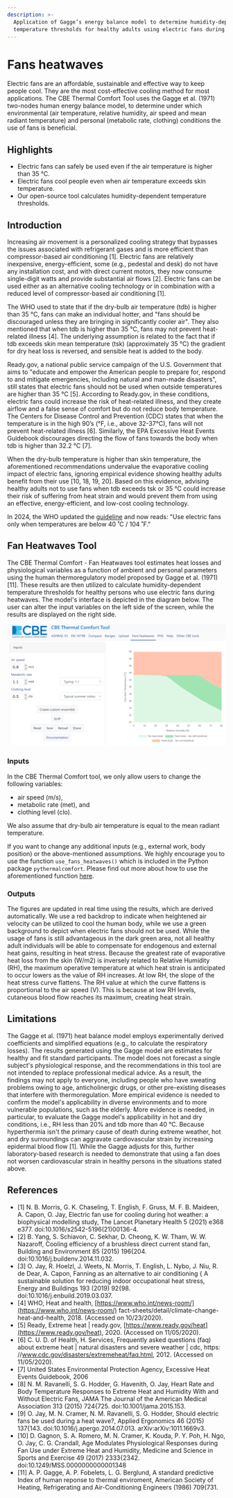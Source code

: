```yaml
---
description: >-
  Application of Gagge’s energy balance model to determine humidity-dependent
  temperature thresholds for healthy adults using electric fans during heatwaves
---
```


# Fans heatwaves

Electric fans are an affordable, sustainable and effective way to keep people cool. They are the most cost-effective cooling method for most applications. The CBE Thermal Comfort Tool uses the Gagge et al. (1971) two-nodes human energy balance model, to determine under which environmental (air temperature, relative humidity, air speed and mean radiant temperature) and personal (metabolic rate, clothing) conditions the use of fans is beneficial.

## Highlights

* Electric fans can safely be used even if the air temperature is higher than 35 °C.
* Electric fans cool people even when air temperature exceeds skin temperature.
* Our open-source tool calculates humidity-dependent temperature thresholds.

## Introduction

Increasing air movement is a personalized cooling strategy that bypasses the issues associated with refrigerant gases and is more efficient than compressor-based air conditioning \[1]. Electric fans are relatively inexpensive, energy-efficient, some (e.g., pedestal and desk) do not have any installation cost, and with direct current motors, they now consume single-digit watts and provide substantial air flows \[2]. Electric fans can be used either as an alternative cooling technology or in combination with a reduced level of compressor-based air conditioning \[1].

The WHO used to state that if the dry-bulb air temperature (tdb) is higher than 35 °C, fans can make an individual hotter, and "fans should be discouraged unless they are bringing in significantly cooler air". They also mentioned that when tdb is higher than 35 °C, fans may not prevent heat-related illness \[4]. The underlying assumption is related to the fact that if tdb exceeds skin mean temperature (tsk) (approximately 35 °C) the gradient for dry heat loss is reversed, and sensible heat is added to the body.&#x20;

Ready.gov, a national public service campaign of the U.S. Government that aims to "educate and empower the American people to prepare for, respond to and mitigate emergencies, including natural and man-made disasters", still states that electric fans should not be used when outside temperatures are higher than 35 °C \[5]. According to Ready.gov, in these conditions, electric fans could increase the risk of heat-related illness, and they create airflow and a false sense of comfort but do not reduce body temperature. The Centers for Disease Control and Prevention (CDC) states that when the temperature is in the high 90’s (°F, i.e., above 32-37°C), fans will not prevent heat-related illness \[6]. Similarly, the EPA Excessive Heat Events Guidebook discourages directing the flow of fans towards the body when tdb is higher than 32.2 °C \[7].

When the dry-bulb temperature is higher than skin temperature, the aforementioned recommendations undervalue the evaporative cooling impact of electric fans, ignoring empirical evidence showing healthy adults benefit from their use \[10, 18, 19, 20]. Based on this evidence, advising healthy adults not to use fans when tdb exceeds tsk or 35 °C could increase their risk of suffering from heat strain and would prevent them from using an effective, energy-efficient, and low-cost cooling technology.

In 2024, the WHO updated the [guideline](https://www.who.int/news-room/fact-sheets/detail/climate-change-heat-and-health) and now reads: "Use electric fans only when temperatures are below 40 ˚C / 104 ˚F."

## Fan Heatwaves Tool

The CBE Thermal Comfort - Fan Heatwaves tool estimates heat losses and physiological variables as a function of ambient and personal parameters using the human thermoregulatory model proposed by Gagge et al. (1971) \[11]. These results are then utilized to calculate humidity-dependent temperature thresholds for healthy persons who use electric fans during heatwaves. The model's interface is depicted in the diagram below. The user can alter the input variables on the left side of the screen, while the results are displayed on the right side.

![solar radiation](../.gitbook/assets/fans-heatwaves.png)

### Inputs

In the CBE Thermal Comfort tool, we only allow users to change the following variables:

* air speed (m/s),
* metabolic rate (met), and
* clothing level (clo).

We also assume that dry-bulb air temperature is equal to the mean radiant temperature.

If you want to change any additional inputs (e.g., external work, body position) or the above-mentioned assumptions. We highly encourage you to use the function `use_fans_heatwaves()` which is included in the Python package `pythermalcomfort`. Please find out more about how to use the aforementioned function [here](https://pythermalcomfort.readthedocs.io/en/latest/reference/pythermalcomfort.html#use-fans-during-heatwaves).

### Outputs

The figures are updated in real time using the results, which are derived automatically. We use a red backdrop to indicate when heightened air velocity can be utilized to cool the human body, while we use a green background to depict when electric fans should not be used. While the usage of fans is still advantageous in the dark green area, not all healthy adult individuals will be able to compensate for endogenous and external heat gains, resulting in heat stress. Because the greatest rate of evaporative heat loss from the skin (W/m2) is inversely related to Relative Humidity (RH), the maximum operative temperature at which heat strain is anticipated to occur lowers as the value of RH increases. At low RH, the slope of the heat stress curve flattens. The RH value at which the curve flattens is proportional to the air speed (V). This is because at low RH levels, cutaneous blood flow reaches its maximum, creating heat strain.

## Limitations

The Gagge et al. (1971) heat balance model employs experimentally derived coefficients and simplified equations (e.g., to calculate the respiratory losses). The results generated using the Gagge model are estimates for healthy and fit standard participants. The model does not forecast a single subject's physiological response, and the recommendations in this tool are not intended to replace professional medical advice. As a result, the findings may not apply to everyone, including people who have sweating problems owing to age, anticholinergic drugs, or other pre-existing diseases that interfere with thermoregulation. More empirical evidence is needed to confirm the model's applicability in diverse environments and to more vulnerable populations, such as the elderly. More evidence is needed, in particular, to evaluate the Gagge model's applicability in hot and dry conditions, i.e., RH less than 20% and tdb more than 40 °C. Because hyperthermia isn't the primary cause of death during extreme weather, hot and dry surroundings can aggravate cardiovascular strain by increasing epidermal blood flow \[1]. While the Gagge adjusts for this, further laboratory-based research is needed to demonstrate that using a fan does not worsen cardiovascular strain in healthy persons in the situations stated above.



## References

* \[1] N. B. Morris, G. K. Chaseling, T. English, F. Gruss, M. F. B. Maideen, A. Capon, O. Jay, Electric fan use for cooling during hot weather: a biophysical modelling study, The Lancet Planetary Health 5 (2021) e368 e377. doi:10.1016/s2542-5196(21)00136-4.
* \[2] B. Yang, S. Schiavon, C. Sekhar, D. Cheong, K. W. Tham, W. W. Nazaroff, Cooling efficiency of a brushless direct current stand fan, Building and Environment 85 (2015) 196{204. doi:10.1016/j.buildenv.2014.11.032.
* \[3] O. Jay, R. Hoelzl, J. Weets, N. Morris, T. English, L. Nybo, J. Niu, R. de Dear, A. Capon, Fanning as an alternative to air conditioning { A sustainable solution for reducing indoor occupational heat stress, Energy and Buildings 193 (2019) 92{98. doi:10.1016/j.enbuild.2019.03.037.
* \[4] WHO, Heat and health, [https://www.who.int/news-room/](https://www.who.int/news-room/) fact-sheets/detail/climate-change-heat-and-health, 2018. (Accessed on 10/23/2020).
* \[5] Ready, Extreme heat | ready.gov, [https://www.ready.gov/heat](https://www.ready.gov/heat), 2020. (Accessed on 11/05/2020).
* \[6] C. U. D. of Health, H. Services, Frequently asked questions (faq) about extreme heat | natural disasters and severe weather | cdc, https: //www.cdc.gov/disasters/extremeheat/faq.html, 2012. (Accessed on 11/05/2020).
* \[7] United States Environmental Protection Agency, Excessive Heat Events Guidebook, 2006
* \[8] N. M. Ravanelli, S. G. Hodder, G. Havenith, O. Jay, Heart Rate and Body Temperature Responses to Extreme Heat and Humidity With and Without Electric Fans, JAMA The Journal of the American Medical Association 313 (2015) 724{725. doi:10.1001/jama.2015.153.
* \[9] O. Jay, M. N. Cramer, N. M. Ravanelli, S. G. Hodder, Should electric fans be used during a heat wave?, Applied Ergonomics 46 (2015) 137{143. doi:10.1016/j.apergo.2014.07.013. arXiv:arXiv:1011.1669v3.
* \[10] D. Gagnon, S. A. Romero, M. N. Cramer, K. Kouda, P. Y. Poh, H. Ngo, O. Jay, C. G. Crandall, Age Modulates Physiological Responses during Fan Use under Extreme Heat and Humidity, Medicine and Science in Sports and Exercise 49 (2017) 2333{2342. doi:10.1249/MSS.0000000000001348
* \[11] A. P. Gagge, A. P. Fobelets, L. G. Berglund, A standard predictive Index of human reponse to thermal enviroment, American Society of Heating, Refrigerating and Air-Conditioning Engineers (1986) 709{731.
